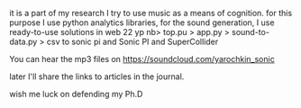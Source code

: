 it is a part of my research I try to use music as a means of cognition.
 for this purpose I use python analytics libraries, for the sound generation, I use ready-to-use solutions in web 
 22 yp nb> top.pu > app.py > sound-to-data.py > csv to sonic pi
 and Sonic PI and SuperCollider

You can hear the mp3 files on 
https://soundcloud.com/yarochkin_sonic

later I'll share the links to articles in the journal.



wish me luck on defending my Ph.D
